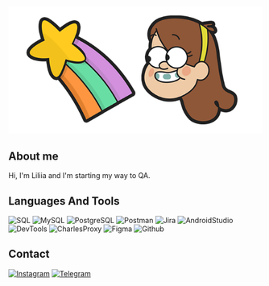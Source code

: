 [![Header](https://github.com/liliialug/liliialug/blob/main/assets/pack483.png)]()

## About me
Hi, I'm Liliia and I'm starting my way to QA.
## Languages And Tools
![SQL](https://custom-icon-badges.herokuapp.com/badge/SQL-025E8C.svg?style=for-the-badge&logo=database&logoColor=5663af&color=050505)
![MySQL](https://img.shields.io/badge/MySQL-00f.svg?style=for-the-badge&logo=mysql&logoColor=00796b&color=050505)
![PostgreSQL](https://img.shields.io/badge/PostgreSQL-316192.svg?style=for-the-badge&logo=postgresql&logoColor=21759b&color=050505)
![Postman](https://img.shields.io/badge/Postman-090909?style=for-the-badge&logo=postman&logoColor=f76935)
![Jira](https://img.shields.io/badge/Jira-090909?style=for-the-badge&logo=jira&logoColor=136be1)
![AndroidStudio](https://img.shields.io/badge/AndroidStudio-090909?style=for-the-badge&logo=androidstudio&logoColor=3ad07d)
![DevTools](https://img.shields.io/badge/DevTools-090909?style=for-the-badge&logo=googlechrome&logoColor=2674f2)
![CharlesProxy](https://img.shields.io/badge/CharlesProxy-090909?style=for-the-badge&logo=charlesproxy&logoColor=8cc4d7)
![Figma](https://img.shields.io/badge/Figma-090909?style=for-the-badge&logo=figma&logoColor=7d5fa6)
![Github](https://img.shields.io/badge/Github-090909?style=for-the-badge&logo=github&logoColor=8cc4d7)
## Contact
[![Instagram](https://img.shields.io/badge/Instagram-%23E4405F.svg?style=for-the-badge&logo=Instagram&logoColor=B4068E&color=050505)](https://www.instagram.com/lulu437l)
[![Telegram](https://img.shields.io/badge/Telegram-2CA5E0?style=for-the-badge&logo=telegram&logoColor=27A0D9&color=050505)](https://t.me/lulu_ll)
